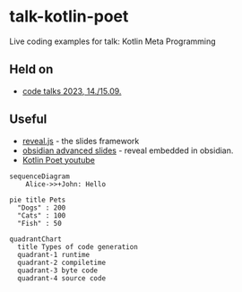 # talk-kotlin-poet

Live coding examples for talk: Kotlin Meta Programming

## Held on

* [code talks 2023, 14./15.09.](https://codetalks.de/program)

## Useful

* [reveal.js](https://revealjs.com/markdown/) - the slides framework
* [obsidian advanced slides](https://mszturc.github.io/obsidian-advanced-slides/) - reveal embedded in obsidian.
* [Kotlin Poet youtube](https://www.youtube.com/watch?v=V81HIASXBdQ)


```mermaid
sequenceDiagram
    Alice->>+John: Hello
```

```mermaid
pie title Pets
  "Dogs" : 200
  "Cats" : 100
  "Fish" : 50
```

```mermaid
quadrantChart
  title Types of code generation
  quadrant-1 runtime
  quadrant-2 compiletime
  quadrant-3 byte code
  quadrant-4 source code
```
